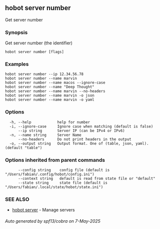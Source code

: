 ## hobot server number

Get server number

### Synopsis

Get server number (the identifier)

```
hobot server number [flags]
```

### Examples

```
hobot server number --ip 12.34.56.78
hobot server number --name marvin
hobot server number --name macos --ignore-case
hobot server number --name "Deep Thought"
hobot server number --name marvin --no-headers
hobot server number --name marvin -o json
hobot server number --name marvin -o yaml
```

### Options

```
  -h, --help            help for number
  -i, --ignore-case     Ignore case when matching (default is false)
      --ip string       Server IP (can be IPv4 or IPv6)
  -n, --name string     Server Name
      --no-headers      Do not print headers in the output
  -o, --output string   Output format. One of (table, json, yaml). (default "table")
```

### Options inherited from parent commands

```
      --config string    config file (default is "/Users/fabian/.config/hobot/config.ini")
      --context string   default is read from state file or "default"
      --state string     state file (default is "/Users/fabian/.local/state/hobot/state.ini")
```

### SEE ALSO

* [hobot server](hobot_server.md)	 - Manage servers

###### Auto generated by spf13/cobra on 7-May-2025
